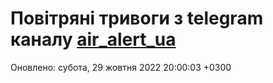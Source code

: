 # Повітряні тривоги з telegram каналу [air_alert_ua](https://t.me/air_alert_ua)

Оновлено:
субота, 29 жовтня 2022 20:00:03 +0300
